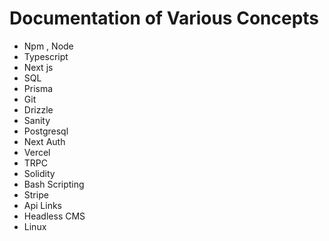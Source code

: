 # Documentation of Various Concepts

- Npm , Node
- Typescript
- Next js
- SQL
- Prisma
- Git
- Drizzle
- Sanity
- Postgresql
- Next Auth
- Vercel
- TRPC
- Solidity
- Bash Scripting
- Stripe
- Api Links
- Headless CMS
- Linux

